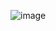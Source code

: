 ![image](https://github.com/TILOS-AI-Institute/MLCAD-2023-FPGA-Macro-Placement-Contest/assets/13140376/2aa1f481-9639-43f5-9695-100e01f972c1)
